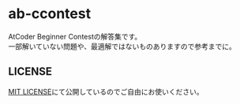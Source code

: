 # ab-ccontest

AtCoder Beginner Contestの解答集です。  
一部解いていない問題や、最適解ではないものありますので参考までに。

## LICENSE

[MIT LICENSE](LICENSE)にて公開しているのでご自由にお使いください。

